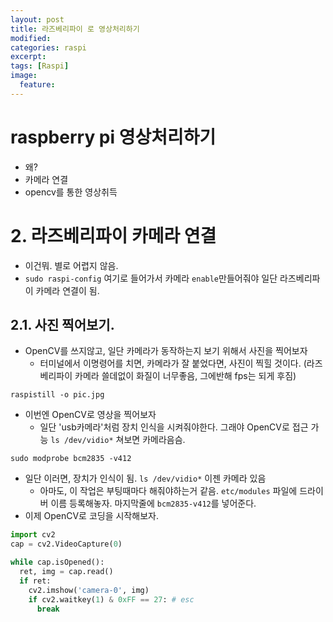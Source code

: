 ```yaml
---
layout: post
title: 라즈베리파이 로 영상처리하기
modified:
categories: raspi
excerpt:
tags: [Raspi]
image:
  feature:
---
```


# raspberry pi 영상처리하기
- 왜?
- 카메라 연결
- opencv를 통한 영상취득



# 2. 라즈베리파이 카메라 연결
- 이건뭐. 별로 어렵지 않음.
- ```sudo raspi-config``` 여기로 들어가서 카메라 ```enable```만들어줘야 일단 라즈베리파이 카메라 연결이 됨.

## 2.1. 사진 찍어보기.
- OpenCV를 쓰지않고, 일단 카메라가 동작하는지 보기 위해서 사진을 찍어보자
  - 터미널에서 이명령어를 치면, 카메라가 잘 붙었다면, 사진이 찍힐 것이다. (라즈베리파이 카메라 쓸데없이 화질이 너무좋음, 그에반해 fps는 되게 후짐)

```
raspistill -o pic.jpg
```


- 이번엔 OpenCV로 영상을 찍어보자
  - 일단 'usb카메라'처럼 장치 인식을 시켜줘야한다. 그래야 OpenCV로 접근 가능 ```ls /dev/vidio*``` 쳐보면 카메라음슴.

```
sudo modprobe bcm2835 -v412
```

- 일단 이러면, 장치가 인식이 됨. ```ls /dev/vidio*``` 이젠 카메라 있음
  - 아마도, 이 작업은 부팅때마다 해줘야하는거 같음. ```etc/modules``` 파일에 드라이버 이름 등록해놓자. 마지막줄에 ```bcm2835-v412```를 넣어준다.
- 이제 OpenCV로 코딩을 시작해보자.

```python
import cv2
cap = cv2.VideoCapture(0)

while cap.isOpened():
  ret, img = cap.read()
  if ret:
    cv2.imshow('camera-0', img)
    if cv2.waitkey(1) & 0xFF == 27: # esc
      break
```

